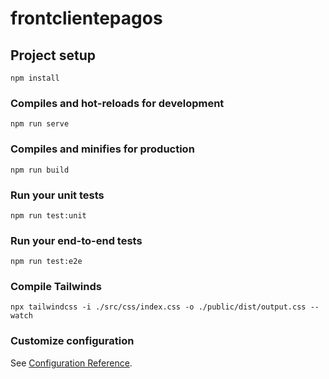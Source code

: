 # frontclientepagos

## Project setup
```
npm install
```

### Compiles and hot-reloads for development
```
npm run serve
```

### Compiles and minifies for production
```
npm run build
```

### Run your unit tests
```
npm run test:unit
```

### Run your end-to-end tests
```
npm run test:e2e
```

### Compile Tailwinds
```
npx tailwindcss -i ./src/css/index.css -o ./public/dist/output.css --watch
```

### Customize configuration
See [Configuration Reference](https://cli.vuejs.org/config/).


